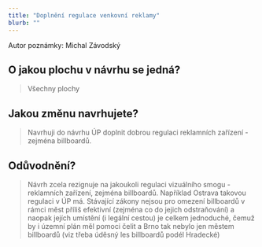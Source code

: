 ```yaml
---
title: "Doplnění regulace venkovní reklamy"
blurb: ""
---
```


Autor poznámky: Michal Závodský

## O jakou plochu v návrhu se jedná?

> Všechny plochy

## Jakou změnu navrhujete?

> Navrhuji do návrhu ÚP doplnit dobrou regulaci reklamních zařízení - zejména billboardů.


## Odůvodnění?

> Návrh zcela rezignuje na jakoukoli regulaci vizuálního smogu - reklamních zařízení, zejména billboardů. Například Ostrava takovou regulaci v ÚP má.
Stávající zákony nejsou pro omezení billboardů v rámci měst příliš efektivní (zejména co do jejich odstraňování) a naopak jejích umístění (i legální cestou) je celkem jednoduché, čemuž by i územní plán měl pomoci čelit a Brno tak nebylo jen městem billboardů (viz třeba úděsný les billboardů podél Hradecké)
